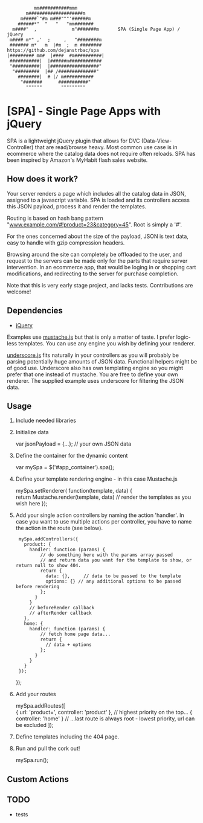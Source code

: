 

              mm###########mmm
           m####################m
         m#####`"#m m###"""'######m
        ######*"  "   "   "mm#######
      m####"  ,             m"#######m       SPA (Single Page App) / jQuery
     m#### m*" ,'  ;     ,   "########m      
     ####### m*   m  |#m  ;  m ########      https://github.com/dejanstrbac/spa
    |######### mm#  |####  #m##########|
     ###########|  |######m############
     "##########|  |##################"
      "#########  |## /##############"
        ########|  # |/ m###########
         "#######      ###########"
           """"""       """""""""


[SPA] - Single Page Apps with jQuery
====================================

SPA is a lightweight jQuery plugin that allows for DVC (Data-View-Controller) that are read/browse heavy.
Most common use case is in ecommerce where the catalog data does not require often reloads. 
SPA has been inspired by Amazon's MyHabit flash sales website.

How does it work?
-----------------

Your server renders a page which includes all the catalog data in JSON, assigned to a javascript variable.
SPA is loaded and its controllers access this JSON payload, process it and render the templates.

Routing is based on hash bang pattern "www.example.com/#!product=23&category=45". Root is simply a '#'.

For the ones concerned about the size of the payload, JSON is text data, easy to handle with gzip compression headers.

Browsing around the site can  completely be offloaded to the user, and request to the servers can be
made only for the parts that require server intervention. In an ecommerce app, that would be loging in or 
shopping cart modifications, and redirecting to the server for purchase completion.

Note that this is very early stage project, and lacks tests. Contributions are welcome!


Dependencies 
------------

  * [jQuery](http://jquery.com) 

Examples use [mustache.js](https://github.com/janl/mustache.js) but that is only a matter of taste. I prefer logic-less templates. 
You can use any engine you wish by defining your renderer.

[underscore.js](http://documentcloud.github.com/underscore/) fits naturally in your controllers as you will probably be parsing potentially huge amounts of JSON data.
Functional helpers might be of good use. Underscore also has own templating engine so you might prefer that one instead of mustache. You are free to define your own renderer.
The supplied example uses underscore for filtering the JSON data.


Usage
-----

  1) Include needed libraries

      <script src="jquery.min.js" type="text/javascript"></script>
      <script src="jquery.spa.js" type="text/javascript"></script>

      <!-- mustache.js is not required - include any library you want to use for template rendering -->
      <script src="jquery.mustache.js" type="text/javascript"></script>


  2) Initialize data

        var jsonPayload = {...}; // your own JSON data
        

  3) Define the container for the dynamic content
          
        var mySpa = $('#app_container').spa();


  4) Define your template rendering engine - in this case Mustache.js

        mySpa.setRenderer( function(template, data) {          
          return Mustache.render(template, data) // render the templates as you wish here
        });


  5) Add your single action controllers by naming the action 'handler'. In case you want to use multiple actions
     per controller, you have to name the action in the route (see below).

          mySpa.addControllers({
            product: {
              handler: function (params) {
                  // do something here with the params array passed 
                  // and return data you want for the template to show, or return null to show 404.
                  return { 
                    data: {},     // data to be passed to the template
                    options: {} // any additional options to be passed before rendering                    
                  }; 
                }
              }
              // beforeRender callback
              // afterRender callback
            },
            home: {
              handler: function (params) {
                  // fetch home page data...
                  return {  
                    // data + options
                  }; 
                }
              }
            }
          });

        });


  6) Add your routes

        mySpa.addRoutes([        
          { url: 'product=', controller: 'product' }, // highest priority on the top...
          { controller: 'home' }                      // ...last route is always root - lowest priority, url can be excluded
        ]);


  7) Define templates including the 404 page.

      <script type="text/html" id="spa__home">
        <h1>{{product.title}}</h1>
      </script>

      <script type="text/html" id="spa__product">
        <h1>{{product.title}}</h1>
      </script>

      <script type="text/html" id="spa__404">
        <h1>Page not found!</h1>
      </script>


  8) Run and pull the cork out!

        mySpa.run();



Custom Actions
---------------


TODO
-----
  * tests